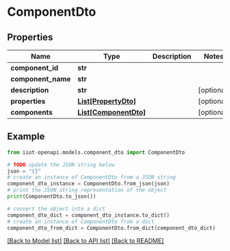 # ComponentDto


## Properties

Name | Type | Description | Notes
------------ | ------------- | ------------- | -------------
**component_id** | **str** |  | 
**component_name** | **str** |  | 
**description** | **str** |  | [optional] 
**properties** | [**List[PropertyDto]**](PropertyDto.md) |  | [optional] 
**components** | [**List[ComponentDto]**](ComponentDto.md) |  | [optional] 

## Example

```python
from iiot-openapi.models.component_dto import ComponentDto

# TODO update the JSON string below
json = "{}"
# create an instance of ComponentDto from a JSON string
component_dto_instance = ComponentDto.from_json(json)
# print the JSON string representation of the object
print(ComponentDto.to_json())

# convert the object into a dict
component_dto_dict = component_dto_instance.to_dict()
# create an instance of ComponentDto from a dict
component_dto_from_dict = ComponentDto.from_dict(component_dto_dict)
```
[[Back to Model list]](../README.md#documentation-for-models) [[Back to API list]](../README.md#documentation-for-api-endpoints) [[Back to README]](../README.md)


